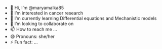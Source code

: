 - 👋 Hi, I’m @maryamalka85
- 👀 I’m interested in cancer research
- 🌱 I’m currently learning Differential equations and Mechanistic models
- 💞️ I’m looking to collaborate on 
- 📫 How to reach me ...
- 😄 Pronouns: she/her
- ⚡ Fun fact: ...

<!---
maryamalka85/maryamalka85 is a ✨ special ✨ repository because its `README.md` (this file) appears on your GitHub profile.
You can click the Preview link to take a look at your changes.
--->
